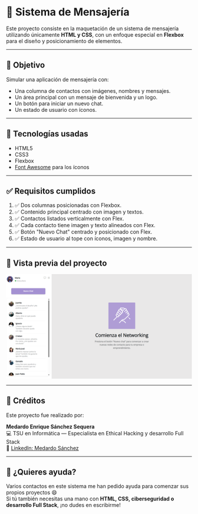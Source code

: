 # 💬 Sistema de Mensajería

Este proyecto consiste en la maquetación de un sistema de mensajería utilizando únicamente **HTML y CSS**, con un enfoque especial en **Flexbox** para el diseño y posicionamiento de elementos.

---

## 🎯 Objetivo

Simular una aplicación de mensajería con:
- Una columna de contactos con imágenes, nombres y mensajes.
- Un área principal con un mensaje de bienvenida y un logo.
- Un botón para iniciar un nuevo chat.
- Un estado de usuario con íconos.

---

## 🧰 Tecnologías usadas

- HTML5
- CSS3
- Flexbox
- [Font Awesome](https://fontawesome.com/) para los íconos

---

## ✅ Requisitos cumplidos

1. ✅ Dos columnas posicionadas con Flexbox.
2. ✅ Contenido principal centrado con imagen y textos.
3. ✅ Contactos listados verticalmente con Flex.
4. ✅ Cada contacto tiene imagen y texto alineados con Flex.
5. ✅ Botón "Nuevo Chat" centrado y posicionado con Flex.
6. ✅ Estado de usuario al tope con íconos, imagen y nombre.

---

## 📸 Vista previa del proyecto

![Vista previa del proyecto](assets/imgs/preview.png)

---

## 👥 Créditos

Este proyecto fue realizado por:

**Medardo Enrique Sánchez Sequera**  
💻 TSU en Informática — Especialista en Ethical Hacking y desarrollo Full Stack  
🔗 [LinkedIn: Medardo Sánchez](https://www.linkedin.com/in/medardo-sanchez-a57ba2240/)

---

## 🤝 ¿Quieres ayuda?

Varios contactos en este sistema me han pedido ayuda para comenzar sus propios proyectos 😄  
Si tú también necesitas una mano con **HTML, CSS, ciberseguridad o desarrollo Full Stack**, ¡no dudes en escribirme!
